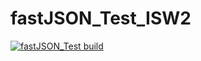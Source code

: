 # fastJSON_Test_ISW2
[![fastJSON_Test build](https://github.com/MicheleTosi/fastJSON_Test_ISW2/actions/workflows/build.yml/badge.svg)](https://github.com/MicheleTosi/fastJSON_Test_ISW2/actions/workflows/build.yml)
